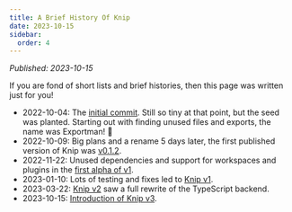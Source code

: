 ```yaml
---
title: A Brief History Of Knip
date: 2023-10-15
sidebar:
  order: 4
---
```


_Published: 2023-10-15_

If you are fond of short lists and brief histories, then this page was written
just for you!

- 2022-10-04: The [initial commit][1]. Still so tiny at that point, but the seed
  was planted. Starting out with finding unused files and exports, the name was
  Exportman! 🦸
- 2022-10-09: Big plans and a rename 5 days later, the first published version
  of Knip was [v0.1.2][2].
- 2022-11-22: Unused dependencies and support for workspaces and plugins in the
  [first alpha of v1][3].
- 2023-01-10: Lots of testing and fixes led to [Knip v1][4].
- 2023-03-22: [Knip v2][5] saw a full rewrite of the TypeScript backend.
- 2023-10-15: [Introduction of Knip v3][6].

[1]:
  https://github.com/webpro-nl/knip/commit/9589dfe22608da7d89f2613383da6db5826226d2
[2]: https://github.com/webpro-nl/knip/tree/0.1.2
[3]: https://github.com/webpro-nl/knip/releases/tag/1.0.0-alpha.0
[4]: https://github.com/webpro-nl/knip/tree/1.0.0
[5]: https://github.com/webpro-nl/knip/issues/73
[6]: ./knip-v3.mdx
